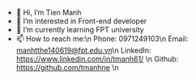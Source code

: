 - 👋 Hi, I’m Tien Manh
- 👀 I’m interested in Front-end developer
- 🌱 I’m currently learning FPT university
- 📫 How to reach me:\n
                      Phone: 0971249103\n
                      Email: manhtthe140619@fpt.edu.vn\n
                      LinkedIn: https://www.linkedin.com/in/tmanh61/ \n
                      Github: https://github.com/tmanhne \n

<!---
tmanhne/tmanhne is a ✨ special ✨ repository because its `README.md` (this file) appears on your GitHub profile.
You can click the Preview link to take a look at your changes.
--->
